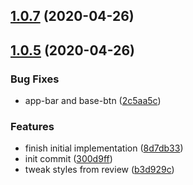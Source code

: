 ## [1.0.7](https://github.com/johnleider/freelancer/compare/v1.0.5...v1.0.7) (2020-04-26)



## [1.0.5](https://github.com/johnleider/freelancer/compare/300d9ff66927e0d292caad632082fcbfd0993133...v1.0.5) (2020-04-26)


### Bug Fixes

* app-bar and base-btn ([2c5aa5c](https://github.com/johnleider/freelancer/commit/2c5aa5c3538b9dbff29b1a3cdd04a79019037c4a))


### Features

* finish initial implementation ([8d7db33](https://github.com/johnleider/freelancer/commit/8d7db333e85118405f298f6d94af4466bfee0ae6))
* init commit ([300d9ff](https://github.com/johnleider/freelancer/commit/300d9ff66927e0d292caad632082fcbfd0993133))
* tweak styles from review ([b3d929c](https://github.com/johnleider/freelancer/commit/b3d929c5f1aae999bc67207ad4a7e3f5630f0b8a))



